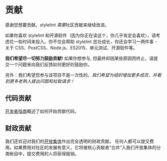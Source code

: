 # 贡献

感谢您想要贡献。stylelint *需要*社区贡献来继续改进。

如果你喜欢 stylelint 和开源软件（因为你正在读这个，你几乎肯定会喜欢），请考虑花一些时间来投入。你不仅会帮助 stylelint 茁壮成长，你还会学习一两件事 - 关于 CSS、PostCSS、Node.js、ES2015、单元测试、开源软件等。

**我们希望尽一切努力鼓励贡献!** 如果你想参与, 但最终却因某些原因而终止，请提交一个问题来向我们反馈如何更好的鼓励你。

另外：我们希望您参与该项目不是一次性的。*我们希望为组织增加更多成员，并看到更多老熟人提出问题和拉取请求！*

## 代码贡献

[开发者指南](docs/developer-guide.md)概述了如何开始贡献代码。

## 财政贡献

我们还欢迎对我们的[开放集体](https://opencollective.com/stylelint)作出完全透明的财政贡献。
任何人都可以提交费用。如果费用对社区的发展有意义，它将被核心贡献者“合并”入我们开放集体的分类帐目中，提交费用的人将获得报销。
